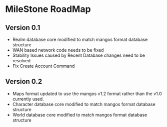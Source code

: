 MileStone RoadMap
=================

Version 0.1
-----------


- Realm database core modified to match mangos format database structure
- WAN based network code needs to be fixed
- Stability Issues caused by Recent Database changes need to be resolved
- Fix Create Account Command

Version 0.2
-----------
- Maps format updated to use the mangos v1.2 format rather than the v1.0 currently used.
- Character database core modified to match mangos format database structure
- World database core modified to match mangos format database structure
